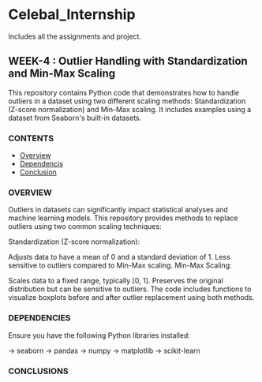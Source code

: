 # Celebal_Internship
Includes all the assignments and project.

## WEEK-4 : Outlier Handling with Standardization and Min-Max Scaling
This repository contains Python code that demonstrates how to handle outliers in a dataset using two different scaling methods: Standardization (Z-score normalization) and Min-Max scaling. It includes examples using a dataset from Seaborn's built-in datasets.

### CONTENTS
- [Overview](#overview)
- [Dependencis](#dependencies)
- [Conclusion](#conclusion)

### OVERVIEW
Outliers in datasets can significantly impact statistical analyses and machine learning models. This repository provides methods to replace outliers using two common scaling techniques:

Standardization (Z-score normalization):

Adjusts data to have a mean of 0 and a standard deviation of 1.
Less sensitive to outliers compared to Min-Max scaling.
Min-Max Scaling:

Scales data to a fixed range, typically [0, 1].
Preserves the original distribution but can be sensitive to outliers.
The code includes functions to visualize boxplots before and after outlier replacement using both methods.

### DEPENDENCIES
Ensure you have the following Python libraries installed:

-> seaborn
-> pandas
-> numpy
-> matplotlib
-> scikit-learn

### CONCLUSIONS




